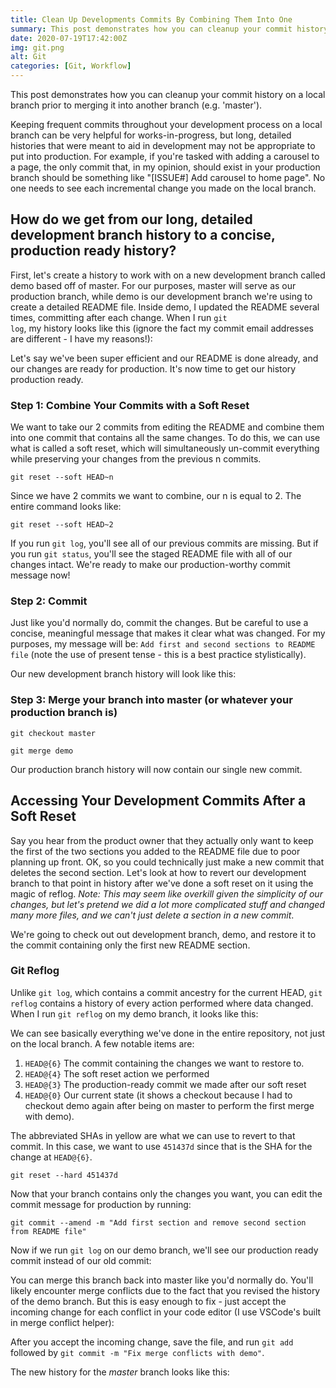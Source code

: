 ```yaml
---
title: Clean Up Developments Commits By Combining Them Into One
summary: This post demonstrates how you can cleanup your commit history on a local branch prior to merging it into another branch (e.g. 'master'). Keeping frequent commits throughout your development process on a local branch can be very helpful for works-in-progress, but long, detailed histories that were meant to aid in...
date: 2020-07-19T17:42:00Z
img: git.png
alt: Git
categories: [Git, Workflow]
---
```



<p class="drop-cap">This post demonstrates how you can cleanup your commit history on a local branch prior to merging it into another branch (e.g. 'master').</p>

Keeping frequent commits throughout your development process on a local branch can be very helpful for works-in-progress, but long, detailed histories that were meant to aid in development may not be appropriate to put into production. For example, if you're tasked with adding a carousel to a page, the only commit that, in my opinion, should exist in your production branch should be something like "[ISSUE#] Add carousel to home page". No one needs to see each incremental change you made on the local branch.

## How do we get from our long, detailed development branch history to a concise, production ready history?

First, let's create a history to work with on a new development branch called demo based off of master. For our purposes, master will serve as our production branch, while demo is our development branch we're using to create a detailed README file. Inside demo, I updated the README several times, committing after each change. When I run <code>git log</code>, my history looks like this (ignore the fact my commit email addresses are different - I have my reasons!):

<post-image src="https://cdn.buttercms.com/1cvSxqa3RESSyYkyJOy4" alt="Git history"></post-image>

Let's say we've been super efficient and our README is done already, and our changes are ready for production. It's now time to get our history production ready.

### Step 1: Combine Your Commits with a Soft Reset

We want to take our 2 commits from editing the README and combine them into one commit that contains all the same changes. To do this, we can use what is called a soft reset, which will simultaneously un-commit everything while preserving your changes from the previous n commits.

`git reset --soft HEAD~n`

Since we have 2 commits we want to combine, our n is equal to 2.  The entire command looks like:

`git reset --soft HEAD~2`

If you run `git log`, you'll see all of our previous commits are missing. But if you run `git status`, you'll see the staged README file with all of our changes intact. We're ready to make our production-worthy commit message now!

### Step 2: Commit

Just like you'd normally do, commit the changes. But be careful to use a concise, meaningful message that makes it clear what was changed. For my purposes, my message will be: `Add first and second sections to README file` (note the use of present tense - this is a best practice stylistically).

Our new development branch history will look like this:

<post-image src="https://cdn.buttercms.com/xvPmg3PkQhqxIXriEFZa" alt="Git history"></post-image>

### Step 3: Merge your branch into master (or whatever your production branch is)

`git checkout master`

`git merge demo`

Our production branch history will now contain our single new commit.

## Accessing Your Development Commits After a Soft Reset

Say you hear from the product owner that they actually only want to keep the first of the two sections you added to the README file due to poor planning up front. OK, so you could technically just make a new commit that deletes the second section. Let's look at how to revert our development branch to that point in history after we've done a soft reset on it using the magic of reflog. _Note: This may seem like overkill given the simplicity of our changes, but let's pretend we did a lot more complicated stuff and changed many more files, and we can't just delete a section in a new commit_.

We're going to check out out development branch, demo, and restore it to the commit containing only the first new README section.

### Git Reflog

Unlike `git log`, which contains a commit ancestry for the current HEAD, `git reflog` contains a history of every action performed where data changed. When I run `git reflog` on my demo branch, it looks like this:

<post-image src="https://cdn.buttercms.com/E3ZLqokvRa2W41KuvIhg" alt="Git reflog history"></post-image>

We can see basically everything we've done in the entire repository, not just on the local branch. A few notable items are:

1. `HEAD@{6}` The commit containing the changes we want to restore to.
2. `HEAD@{4}` The soft reset action we performed
3. `HEAD@{3}` The production-ready commit we made after our soft reset
4. `HEAD@{0}` Our current state (it shows a checkout because I had to checkout demo again after being on master to perform the first merge with demo).

The abbreviated SHAs in yellow are what we can use to revert to that commit. In this case, we want to use `451437d` since that is the SHA for the change at `HEAD@{6}`.

`git reset --hard 451437d`

<post-image src="https://cdn.buttercms.com/g6xGgVsWSeCN9sCnprgS" alt="Git reset hard output"></post-image>

Now that your branch contains only the changes you want, you can edit the commit message for production by running:

`git commit --amend -m "Add first section and remove second section from README file"`

Now if we run `git log` on our demo branch, we'll see our production ready commit instead of our old commit:

<post-image src="https://cdn.buttercms.com/DBFgVKVGQ7CThuPA2Dki" alt="New git history"></post-image>

You can merge this branch back into master like you'd normally do. You'll likely encounter merge conflicts due to the fact that you revised the history of the demo branch. But this is easy enough to fix - just accept the incoming change for each conflict in your code editor (I use VSCode's built in merge conflict helper):

<post-image src="https://cdn.buttercms.com/sELQSISS9jIL6Fjk2CAl" alt="VS Code's Merge Conflict Helper"></post-image>

After you accept the incoming change, save the file, and run `git add` followed by `git commit -m "Fix merge conflicts with demo"`.

The new history for the _master_ branch looks like this:

<post-image src="https://cdn.buttercms.com/TF6g3lnDTIqKajYrDeZ6" alt="New git history"></post-image>



















